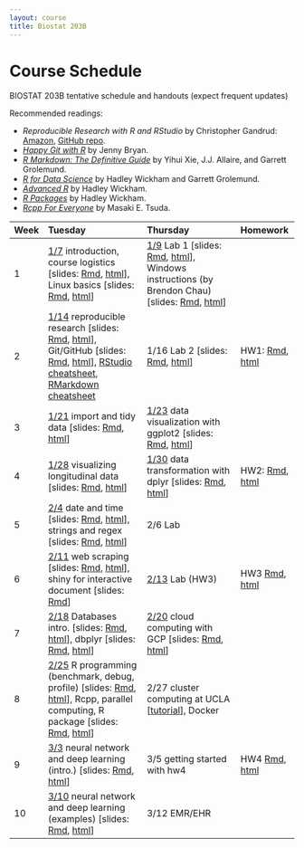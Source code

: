 ```yaml
---
layout: course
title: Biostat 203B
---
```


# Course Schedule

BIOSTAT 203B tentative schedule and handouts (expect frequent updates)

Recommended readings:  
* _Reproducible Research with R and RStudio_ by Christopher Gandrud: [Amazon](https://www.amazon.com/Reproducible-Research-Studio-Second-Chapman/dp/1498715370/ref=dp_ob_title_bk), [GitHub repo](https://github.com/christophergandrud/Rep-Res-Book).  
* [_Happy Git with R_](http://happygitwithr.com) by Jenny Bryan.  
* [_R Markdown: The Definitive Guide_](https://bookdown.org/yihui/rmarkdown/) by Yihui Xie, J.J. Allaire, and Garrett Grolemund.  
* [_R for Data Science_](http://r4ds.had.co.nz) by Hadley Wickham and Garrett Grolemund.  
* [_Advanced R_](http://adv-r.had.co.nz) by Hadley Wickham.  
* [_R Packages_](http://r-pkgs.had.co.nz) by Hadley Wickham.  
* [_Rcpp For Everyone_](https://teuder.github.io/rcpp4everyone_en/) by Masaki E. Tsuda.  

| Week | Tuesday | Thursday | Homework |
|:-----------|:------------|:------------|:------------|
| 1 | [1/7](http://ucla-biostat203b-2020winter.github.io/biostat203bwinter2020/2020/01/07/week1-day1.html) introduction, course logistics \[slides: [Rmd](https://raw.githubusercontent.com/ucla-biostat203b-2020winter/ucla-biostat203b-2020winter.github.io/master/slides/01-intro/intro.Rmd), [html](./slides/01-intro/intro.html)\], Linux basics \[slides: [Rmd](https://raw.githubusercontent.com/ucla-biostat203b-2020winter/ucla-biostat203b-2020winter.github.io/master/slides/02-linux/linux.Rmd), [html](./slides/02-linux/linux.html)\] | [1/9](http://ucla-biostat203b-2020winter.github.io/biostat203bwinter2020/2020/01/09/week1-day2.html) Lab 1 \[slides: [Rmd](https://raw.githubusercontent.com/ucla-biostat203b-2020winter/ucla-biostat203b-2020winter.github.io/master/labs/lab01/lab01.Rmd), [html](./labs/lab01/lab01.html)\], Windows instructions (by Brendon Chau) \[slides: [Rmd](https://raw.githubusercontent.com/ucla-biostat203b-2020winter/ucla-biostat203b-2020winter.github.io/master/labs/lab01/lab01_GitForWindows.Rmd), [html](./labs/lab01/lab01_GitForWindows.html)\] |  
| 2 | [1/14](http://ucla-biostat203b-2020winter.github.io/biostat203bwinter2020/2020/01/14/week2-day1.html) reproducible research \[slides: [Rmd](https://raw.githubusercontent.com/ucla-biostat203b-2020winter/ucla-biostat203b-2020winter.github.io/master/slides/03-repres/repres.Rmd), [html](./slides/03-repres/repres.html)\], Git/GitHub \[slides: [Rmd](https://raw.githubusercontent.com/ucla-biostat203b-2020winter/ucla-biostat203b-2020winter.github.io/master/slides/04-git/git.Rmd), [html](./slides/04-git/git.html)\], [RStudio cheatsheet](https://github.com/rstudio/cheatsheets/raw/master/rstudio-ide.pdf), [RMarkdown cheatsheet](https://github.com/rstudio/cheatsheets/raw/master/rmarkdown-2.0.pdf) | 1/16 Lab 2 \[slides: [Rmd](https://raw.githubusercontent.com/ucla-biostat203b-2020winter/ucla-biostat203b-2020winter.github.io/master/labs/lab02/lab02.Rmd), [html](./labs/lab02/lab02.html)\] | HW1: [Rmd](https://raw.githubusercontent.com/ucla-biostat203b-2020winter/ucla-biostat203b-2020winter.github.io/master/hw/hw1/hw1.Rmd), [html](./hw/hw1/hw1.html) |    
| 3 | [1/21](http://ucla-biostat203b-2020winter.github.io/biostat203bwinter2020/2020/01/21/week3-day1.html) import and tidy data \[slides: [Rmd](https://raw.githubusercontent.com/ucla-biostat203b-2020winter/ucla-biostat203b-2020winter.github.io/master/slides/05-tidy/tidy.Rmd), [html](./slides/05-tidy/tidy.html)\]  | [1/23](http://ucla-biostat203b-2020winter.github.io/biostat203bwinter2020/2020/01/23/week3-day2.html) data visualization with ggplot2 \[slides: [Rmd](https://raw.githubusercontent.com/ucla-biostat203b-2020winter/ucla-biostat203b-2020winter.github.io/master/slides/06-vis/ggplot2.Rmd), [html](./slides/06-vis/ggplot2.html)\]  |  
| 4 | [1/28](http://ucla-biostat203b-2020winter.github.io/biostat203bwinter2020/2020/01/28/week4-day1.html) visualizing longitudinal data \[slides: [Rmd](https://raw.githubusercontent.com/ucla-biostat203b-2020winter/ucla-biostat203b-2020winter.github.io/master/slides/06-vis/brolgar.Rmd), [html](./slides/06-vis/brolgar.html)\] | [1/30](http://ucla-biostat203b-2020winter.github.io/biostat203bwinter2020/2020/01/30/week4-day2.html) data transformation with dplyr \[slides: [Rmd](https://raw.githubusercontent.com/ucla-biostat203b-2020winter/ucla-biostat203b-2020winter.github.io/master/slides/07-dplyr/dplyr.Rmd), [html](./slides/07-dplyr/dplyr.html)\] | HW2: [Rmd](https://raw.githubusercontent.com/ucla-biostat203b-2020winter/ucla-biostat203b-2020winter.github.io/master/hw/hw2/hw2.Rmd), [html](./hw/hw2/hw2.html) |     
| 5 | [2/4](http://ucla-biostat203b-2020winter.github.io/biostat203bwinter2020/2020/02/04/week5-day1.html) date and time \[slides: [Rmd](https://raw.githubusercontent.com/ucla-biostat203b-2020winter/ucla-biostat203b-2020winter.github.io/master/slides/08-datetime/datetime.Rmd), [html](./slides/08-datetime/datetime.html)\], strings and regex \[slides: [Rmd](https://raw.githubusercontent.com/ucla-biostat203b-2020winter/ucla-biostat203b-2020winter.github.io/master/slides/09-strings/stringr.Rmd), [html](./slides/09-strings/stringr.html)\] | 2/6 Lab | |  
| 6 | [2/11](http://ucla-biostat203b-2020winter.github.io/biostat203bwinter2020/2020/02/11/week6-day1.html) web scraping \[slides: [Rmd](https://raw.githubusercontent.com/ucla-biostat203b-2020winter/ucla-biostat203b-2020winter.github.io/master/slides/10-scraping/scraping.Rmd), [html](./slides/10-scraping/scraping.html)\], shiny for interactive document \[slides: [Rmd](https://raw.githubusercontent.com/ucla-biostat203b-2020winter/ucla-biostat203b-2020winter.github.io/master/slides/11-shiny/shiny.Rmd)\] | [2/13](http://ucla-biostat203b-2020winter.github.io/biostat203bwinter2020/2020/02/13/week6-day2.html) Lab (HW3) | HW3 [Rmd](https://raw.githubusercontent.com/ucla-biostat203b-2020winter/ucla-biostat203b-2020winter.github.io/master/hw/hw3/hw3.Rmd), [html](./hw/hw3/hw3.html) |    
| 7 | [2/18](http://ucla-biostat203b-2020winter.github.io/biostat203bwinter2020/2020/02/18/week7-day1.html)  Databases intro. \[slides: [Rmd](https://raw.githubusercontent.com/ucla-biostat203b-2020winter/ucla-biostat203b-2020winter.github.io/master/slides/12-dbplyr/dbintro.Rmd), [html](./slides/12-dbplyr/dbintro.html)\], dbplyr \[slides: [Rmd](https://raw.githubusercontent.com/ucla-biostat203b-2020winter/ucla-biostat203b-2020winter.github.io/master/slides/12-dbplyr/dbplyr.Rmd), [html](./slides/12-dbplyr/dbplyr.html)\] | [2/20](http://ucla-biostat203b-2020winter.github.io/biostat203bwinter2020/2020/02/20/week7-day2.html) cloud computing with GCP \[slides: [Rmd](https://raw.githubusercontent.com/ucla-biostat203b-2020winter/ucla-biostat203b-2020winter.github.io/master/slides/13-gcp/gcp.Rmd), [html](./slides/13-gcp/gcp.html)\] |   
| 8 | [2/25](http://ucla-biostat203b-2020winter.github.io/biostat203bwinter2020/2020/02/25/week8-day1.html) R programming (benchmark, debug, profile) \[slides: [Rmd](https://raw.githubusercontent.com/ucla-biostat203b-2020winter/ucla-biostat203b-2020winter.github.io/master/slides/14-advr/advr1.Rmd), [html](./slides/14-advr/advr1.html)\], Rcpp, parallel computing, R package \[slides: [Rmd](https://raw.githubusercontent.com/ucla-biostat203b-2020winter/ucla-biostat203b-2020winter.github.io/master/slides/14-advr/advr2.Rmd), [html](./slides/14-advr/advr2.html)\] | 2/27 cluster computing at UCLA \[[tutorial](https://github.com/chris-german/Hoffman2Tutorials)\], Docker | |    
| 9 | [3/3](http://ucla-biostat203b-2020winter.github.io/biostat203bwinter2020/2020/03/03/week9-day1.html) neural network and deep learning (intro.) \[slides: [Rmd](https://raw.githubusercontent.com/ucla-biostat203b-2020winter/ucla-biostat203b-2020winter.github.io/master/slides/15-nn/nn1.Rmd), [html](./slides/15-nn/nn1.html)\] | 3/5 getting started with hw4 | HW4 [Rmd](https://raw.githubusercontent.com/ucla-biostat203b-2020winter/ucla-biostat203b-2020winter.github.io/master/hw/hw4/hw4.Rmd), [html](./hw/hw4/hw4.html) |   
| 10 | [3/10](http://ucla-biostat203b-2020winter.github.io/biostat203bwinter2020/2020/03/05/week9-day2.html) neural network and deep learning (examples)  \[slides: [Rmd](https://raw.githubusercontent.com/ucla-biostat203b-2020winter/ucla-biostat203b-2020winter.github.io/master/slides/15-nn/nn2.Rmd), [html](./slides/15-nn/nn2.html)\] | 3/12 EMR/EHR | |    
